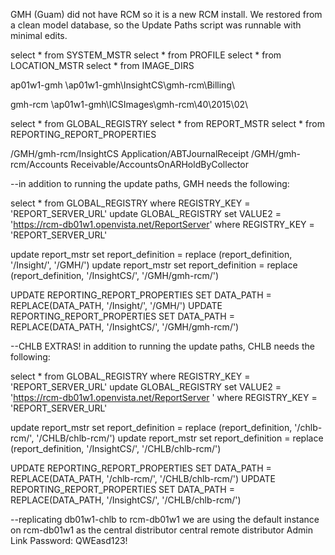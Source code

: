 GMH (Guam) did not have RCM so it is a new RCM install. We restored from a clean model database, so the Update Paths script was runnable with minimal edits.

select * from SYSTEM_MSTR
select * from PROFILE
select * from LOCATION_MSTR
select * from IMAGE_DIRS

ap01w1-gmh
\\ap01w1-gmh\InsightCS\gmh-rcm\Billing\

gmh-rcm
\\ap01w1-gmh\ICSImages\gmh-rcm\40\2015\02\

select * from GLOBAL_REGISTRY
select * from REPORT_MSTR
select * from REPORTING_REPORT_PROPERTIES

/GMH/gmh-rcm/InsightCS Application/ABTJournalReceipt
/GMH/gmh-rcm/Accounts Receivable/AccountsOnARHoldByCollector


--in addition to running the update paths, GMH needs the following:

select * from GLOBAL_REGISTRY where REGISTRY_KEY = 'REPORT_SERVER_URL'
update GLOBAL_REGISTRY set VALUE2 = 'https://rcm-db01w1.openvista.net/ReportServer' where REGISTRY_KEY = 'REPORT_SERVER_URL'

update report_mstr set report_definition = replace (report_definition, '/Insight/', '/GMH/')
update report_mstr set report_definition = replace (report_definition, '/InsightCS/', '/GMH/gmh-rcm/')

UPDATE REPORTING_REPORT_PROPERTIES SET DATA_PATH = REPLACE(DATA_PATH, '/Insight/', '/GMH/')
UPDATE REPORTING_REPORT_PROPERTIES SET DATA_PATH = REPLACE(DATA_PATH, '/InsightCS/', '/GMH/gmh-rcm/')


--CHLB EXTRAS! in addition to running the update paths, CHLB needs the following:

select * from GLOBAL_REGISTRY where REGISTRY_KEY = 'REPORT_SERVER_URL'
update GLOBAL_REGISTRY set VALUE2 = 'https://rcm-db01w1.openvista.net/ReportServer ' where REGISTRY_KEY = 'REPORT_SERVER_URL'

update report_mstr set report_definition = replace (report_definition, '/chlb-rcm/', '/CHLB/chlb-rcm/')
update report_mstr set report_definition = replace (report_definition, '/InsightCS/', '/CHLB/chlb-rcm/')

UPDATE REPORTING_REPORT_PROPERTIES SET DATA_PATH = REPLACE(DATA_PATH, '/chlb-rcm/', '/CHLB/chlb-rcm/')
UPDATE REPORTING_REPORT_PROPERTIES SET DATA_PATH = REPLACE(DATA_PATH, '/InsightCS/', '/CHLB/chlb-rcm/')

--replicating db01w1-chlb to rcm-db01w1
we are using the default instance on rcm-db01w1 as the central distributor
central remote distributor Admin Link Password: QWEasd123!
